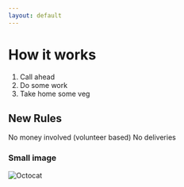 ```yaml
---
layout: default
---
```


# How it works

1.  Call ahead
1.  Do some work
1.  Take home some veg

## New Rules

No money involved (volunteer based)
No deliveries

### Small image

![Octocat](https://github.githubassets.com/images/icons/emoji/octocat.png)


